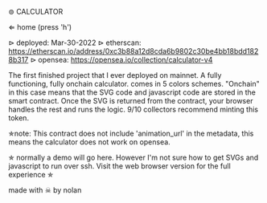 
⊚ CALCULATOR

⇐ home (press 'h')


⊳ deployed: Mar-30-2022
⊳ etherscan: https://etherscan.io/address/0xc3b88a12d8cda6b9802c30be4bb18bdd1828b317
⊳ opensea: https://opensea.io/collection/calculator-v4



The first finished project that I ever deployed on mainnet. A fully functioning, fully onchain calculator. comes in 5 colors schemes. "Onchain" in this case means that the SVG code and javascript code are stored in the smart contract. Once the SVG is returned from the contract, your browser handles the rest and runs the logic. 9/10 collectors recommend minting this token.



✯note: This contract does not include 'animation_url' in the metadata, this means the calculator does not work on opensea. 




✯ normally a demo will go here. However I'm not sure how to get SVGs and javascript to run over ssh. Visit the web browser version for the full experience ✯




made with ☠ by nolan
